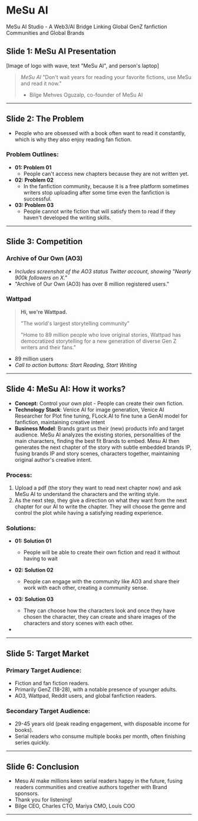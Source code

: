 # MeSu AI 

MeSu AI Studio - A Web3/AI Bridge Linking Global GenZ fanfiction Communities and Global Brands

## Slide 1: MeSu AI Presentation

[Image of logo with wave, text "MeSu AI", and person's laptop]
 
> *MeSu AI* "Don't wait years for reading your favorite fictions, use MeSu and read it now."
>  - Bilge Mehves Oguzalp, co-founder of MeSu AI

---

## Slide 2: The Problem

*   People who are obsessed with a book often want to read it constantly, which is why they also enjoy reading fan fiction.

### Problem Outlines:

*   **01: Problem 01**
    *   People can't access new chapters because they are not written yet.
*   **02: Problem 02**
    *   In the fanfiction community, because it is a free platform sometimes writers stop uploading after some time even the fanfiction is successful.
*   **03: Problem 03**
    *   People cannot write fiction that will satisfy them to read if they haven't developed the writing skills.

---

## Slide 3: Competition

### Archive of Our Own (AO3)

*   *Includes screenshot of the AO3 status Twitter account, showing "Nearly 900k followers on X."*
*   "Archive of Our Own (AO3) has over 8 million registered users."

### Wattpad

> **Hi, we're Wattpad.**
>
> "The world's largest storytelling community"
>
> "Home to 89 million people who love original stories, Wattpad has democratized storytelling for a new generation of diverse Gen Z writers and their fans."

*   89 million users
*   *Call to action buttons: Start Reading, Start Writing*

---

## Slide 4: MeSu AI: How it works?

*   **Concept:** Control your own plot - People can create their own fiction.
*   **Technology Stack**: Venice AI for image generation, Venice AI Researcher for Plot fine tuning, FLock.AI to fine tune a GenAI model for fanfiction, maintaining creative intent
*   **Business Model**: Brands grant us their (new) products info and target audience.  MeSu AI analyzes the existing stories, personalities of the main characters, finding the best fit Brands to embed.  Mesu AI then generates the next chapter of the story with subtle embedded brands IP, fusing brands IP and story scenes, characters together, maintaining original author's creative intent.    
 
### Process:

1.  Upload a pdf (the story they want to read next chapter now) and ask MeSu AI to understand the characters and the writing style.
2.  As the next step, they give a direction on what they want from the next chapter for our AI to write the chapter. They will choose the genre and control the plot while having a satisfying reading experience.

### Solutions:

*   **01: Solution 01**
    *   People will be able to create their own fiction and read it without having to wait
*   **02: Solution 02**
    *   People can engage with the community like AO3 and share their work with each other, creating a community sense.
*   **03: Solution 03**
    *   They can choose how the characters look and once they have chosen the character, they can create and share images of the characters and story scenes with each other.

* 
---

## Slide 5: Target Market

### Primary Target Audience:

*   Fiction and fan fiction readers.
*   Primarily GenZ (18-28), with a notable presence of younger adults.
*   AO3, Wattpad, Reddit users, and global fanfiction readers.

### Secondary Target Audience:

*   29-45 years old (peak reading engagement, with disposable income for books).
*   Serial readers who consume multiple books per month, often finishing series quickly.

---

## Slide 6: Conclusion

-  Mesu AI make millions keen serial readers happy in the future, fusing readers communities and creative authors together with Brand sponsors.
-  Thank you for listening!
-  Bilge CEO, Charles CTO, Mariya CMO, Louis COO

---
